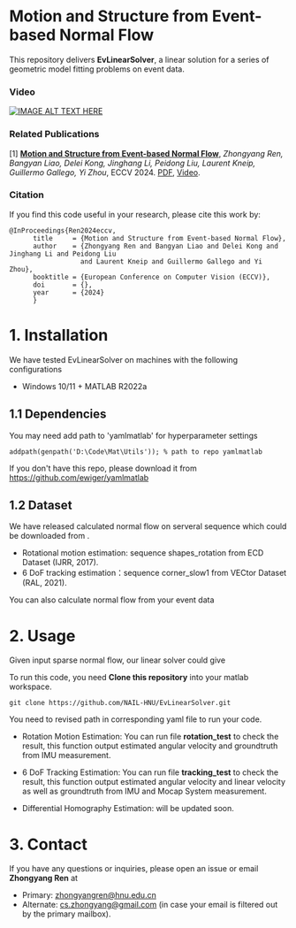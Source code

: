 # Motion and Structure from Event-based Normal Flow

This repository delivers **EvLinearSolver**, a linear solution for a series of geometric model fitting problems on event data.

### **Video**

[![IMAGE ALT TEXT HERE](https://img.youtube.com/vi/2RzSa9pC-7A/mqdefault.jpg)](https://www.youtube.com/watch?v=2RzSa9pC-7A) &nbsp;&nbsp; 

### **Related Publications**

[1] **[Motion and Structure from Event-based Normal Flow](http://arxiv.org/abs/2407.12239)**, *Zhongyang Ren, Bangyan Liao, Delei Kong, Jinghang Li, Peidong Liu, Laurent Kneip, Guillermo Gallego, Yi Zhou*, ECCV 2024. [PDF](http://arxiv.org/abs/2407.12239), [Video](https://www.youtube.com/watch?v=2RzSa9pC-7A).

### Citation
If you find this code useful in your research, please cite this work by:

```
@InProceedings{Ren2024eccv,
      title     = {Motion and Structure from Event-based Normal Flow}, 
      author    = {Zhongyang Ren and Bangyan Liao and Delei Kong and Jinghang Li and Peidong Liu 
                  and Laurent Kneip and Guillermo Gallego and Yi Zhou},
      booktitle = {European Conference on Computer Vision (ECCV)},
      doi       = {},
      year      = {2024}
      }
```


# 1. Installation

We have tested EvLinearSolver on machines with the following configurations

* Windows 10/11 + MATLAB R2022a



## 1.1 Dependencies
You may need add path to 'yamlmatlab' for hyperparameter settings
```
addpath(genpath('D:\Code\Mat\Utils')); % path to repo yamlmatlab
```
If you don't have this repo, please download it from https://github.com/ewiger/yamlmatlab

## 1.2 Dataset
We have released calculated normal flow on serveral sequence which could be downloaded from .
- Rotational motion estimation: sequence shapes_rotation from ECD Dataset (IJRR, 2017).
- 6 DoF tracking estimation：sequence corner_slow1 from VECtor Dataset (RAL, 2021).

You can also calculate normal flow from your event data

# 2. Usage
Given input sparse normal flow, our linear solver could give

To run this code, you need **Clone this repository** into your matlab workspace.
```
git clone https://github.com/NAIL-HNU/EvLinearSolver.git
```

You need to revised path in corresponding yaml file to run your code. 
- Rotation Motion Estimation: You can run file **rotation_test** to check the result, this function output estimated angular velocity and groundtruth from IMU measurement.

- 6 DoF Tracking Estimation: You can run file **tracking_test** to check the result, this function output estimated angular velocity and linear velocity as well as groundtruth from IMU and Mocap System measurement.

- Differential Homography Estimation: will be updated soon.

# 3. Contact

If you have any questions or inquiries, please open an issue or email **Zhongyang Ren** at 
- Primary: zhongyangren@hnu.edu.cn
- Alternate: cs.zhongyang@gmail.com (in case your email is filtered out by the primary mailbox).



